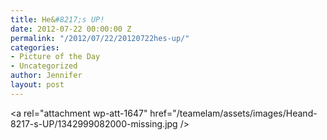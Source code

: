 ```yaml
---
title: He&#8217;s UP!
date: 2012-07-22 00:00:00 Z
permalink: "/2012/07/22/20120722hes-up/"
categories:
- Picture of the Day
- Uncategorized
author: Jennifer
layout: post
---
```


<a rel="attachment wp-att-1647" href="/teamelam/assets/images/Heand-8217-s-UP/1342999082000-missing.jpg /></a>
